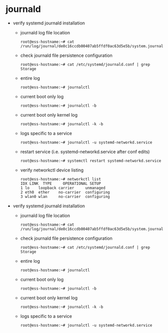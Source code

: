 # journald

- verify systemd journald installation

    - journald log file location
        ```console
        root@ess-hostname:~# cat /run/log/journal/de0c16ccdb00407ab5ffdf0ac63d5e5b/system.journal
        ```

    - check journald file persistence configuration
        ```console
        root@ess-hostname:~# cat /etc/systemd/journald.conf | grep Storage
        ```

    - entire log
        ```console
        root@ess-hostname:~# journalctl
        ```

    - current boot only log
        ```console
        root@ess-hostname:~# journalctl -b
        ```

    - current boot only kernel log
        ```console
        root@ess-hostname:~# journalctl -k -b
        ```

    - logs specific to a service
        ```console
        root@ess-hostname:~# journalctl -u systemd-networkd.service
        ```

    - restart service (i.e. systemd-networkd.service after conf edits)
        ```console
        root@ess-hostname:~# systemctl restart systemd-networkd.service
        ```

    - verify networkctl device listing
        ```console
        root@ess-hostname:~# networkctl list
        IDX LINK  TYPE     OPERATIONAL SETUP
        1 lo    loopback carrier     unmanaged
        2 eth0  ether    no-carrier  configuring
        3 wlan0 wlan     no-carrier  configuring
        ```

- verify systemd journald installation

    - journald log file location
        ```console
        root@ess-hostname:~# cat /run/log/journal/de0c16ccdb00407ab5ffdf0ac63d5e5b/system.journal
        ```

    - check journald file persistence configuration
        ```console
        root@ess-hostname:~# cat /etc/systemd/journald.conf | grep Storage
        ```

    - entire log
        ```console
        root@ess-hostname:~# journalctl
        ```

    - current boot only log
        ```console
        root@ess-hostname:~# journalctl -b
        ```

    - current boot only kernel log
        ```console
        root@ess-hostname:~# journalctl -k -b
        ```

    - logs specific to a service
        ```console
        root@ess-hostname:~# journalctl -u systemd-networkd.service
        ```
